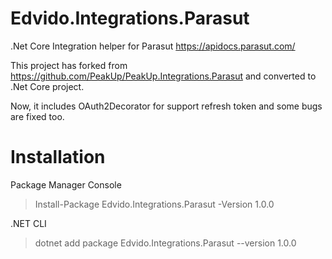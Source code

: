 
# Edvido.Integrations.Parasut
.Net Core Integration helper for Parasut https://apidocs.parasut.com/


This project has forked from https://github.com/PeakUp/PeakUp.Integrations.Parasut and converted to .Net Core project.

Now, it includes OAuth2Decorator for support refresh token and some bugs are fixed too.


# Installation

Package Manager Console

> Install-Package Edvido.Integrations.Parasut -Version 1.0.0


.NET CLI

> dotnet add package Edvido.Integrations.Parasut --version 1.0.0 


